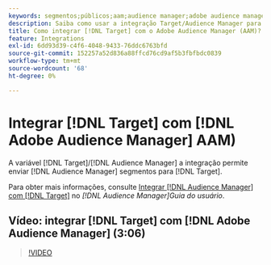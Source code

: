 ```yaml
---
keywords: segmentos;públicos;aam;audience manager;adobe audience manager;integrar;integração
description: Saiba como usar a integração Target/Audience Manager para enviar segmentos de Audience Manager (AAM) para o Adobe Target.
title: Como integrar [!DNL Target] com o Adobe Audience Manager (AAM)?
feature: Integrations
exl-id: 6dd93d39-c4f6-4048-9433-76ddc6763bfd
source-git-commit: 152257a52d836a88ffcd76cd9af5b3fbfbdc0839
workflow-type: tm+mt
source-wordcount: '68'
ht-degree: 0%

---
```


# Integrar [!DNL Target] com [!DNL Adobe Audience Manager] AAM)

A variável [!DNL Target]/[!DNL Audience Manager] a integração permite enviar [!DNL Audience Manager] segmentos para [!DNL Target].

Para obter mais informações, consulte [Integrar [!DNL Audience Manager] com [!DNL Target]](https://experienceleague.adobe.com/docs/audience-manager/user-guide/implementation-integration-guides/integration-other-solutions/aam-target-integration.html) no *[!DNL Audience Manager]Guia do usuário*.

## Vídeo: integrar [!DNL Target] com [!DNL Adobe Audience Manager] (3:06)

>[!VIDEO](https://video.tv.adobe.com/v/35151)

